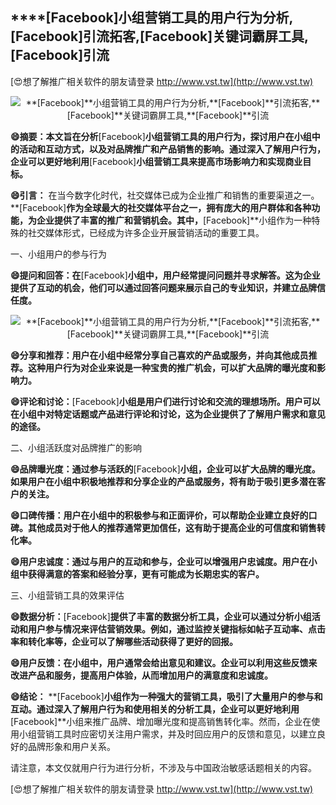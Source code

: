 ## ****[Facebook]**小组营销工具的用户行为分析,**[Facebook]**引流拓客,**[Facebook]**关键词霸屏工具,**[Facebook]**引流**

[😍想了解推广相关软件的朋友请登录 http://www.vst.tw](http://www.vst.tw)

 <center><img src="https://vst.tw/MP4/tuiguang/png/0.png" alt="**[Facebook]**小组营销工具的用户行为分析,**[Facebook]**引流拓客,**[Facebook]**关键词霸屏工具,**[Facebook]**引流"></center>

**😄摘要：本文旨在分析**[Facebook]**小组营销工具的用户行为，探讨用户在小组中的活动和互动方式，以及对品牌推广和产品销售的影响。通过深入了解用户行为，企业可以更好地利用**[Facebook]**小组营销工具来提高市场影响力和实现商业目标。**

**😄引言：**
在当今数字化时代，社交媒体已成为企业推广和销售的重要渠道之一。**[Facebook]**作为全球最大的社交媒体平台之一，拥有庞大的用户群体和各种功能，为企业提供了丰富的推广和营销机会。其中，**[Facebook]**小组作为一种特殊的社交媒体形式，已经成为许多企业开展营销活动的重要工具。

一、小组用户的参与行为

**😄提问和回答：在**[Facebook]**小组中，用户经常提问问题并寻求解答。这为企业提供了互动的机会，他们可以通过回答问题来展示自己的专业知识，并建立品牌信任度。**

 <center><img src="https://vst.tw/MP4/tuiguang/png/7.png" alt="**[Facebook]**小组营销工具的用户行为分析,**[Facebook]**引流拓客,**[Facebook]**关键词霸屏工具,**[Facebook]**引流"></center>

**😄分享和推荐：用户在小组中经常分享自己喜欢的产品或服务，并向其他成员推荐。这种用户行为对企业来说是一种宝贵的推广机会，可以扩大品牌的曝光度和影响力。**

**😄评论和讨论：**[Facebook]**小组是用户们进行讨论和交流的理想场所。用户可以在小组中对特定话题或产品进行评论和讨论，这为企业提供了了解用户需求和意见的途径。**

二、小组活跃度对品牌推广的影响

**😄品牌曝光度：通过参与活跃的**[Facebook]**小组，企业可以扩大品牌的曝光度。如果用户在小组中积极地推荐和分享企业的产品或服务，将有助于吸引更多潜在客户的关注。**

**😄口碑传播：用户在小组中的积极参与和正面评价，可以帮助企业建立良好的口碑。其他成员对于他人的推荐通常更加信任，这有助于提高企业的可信度和销售转化率。**

**😄用户忠诚度：通过与用户的互动和参与，企业可以增强用户忠诚度。用户在小组中获得满意的答案和经验分享，更有可能成为长期忠实的客户。**

三、小组营销工具的效果评估

**😄数据分析：**[Facebook]**提供了丰富的数据分析工具，企业可以通过分析小组活动和用户参与情况来评估营销效果。例如，通过监控关键指标如帖子互动率、点击率和转化率等，企业可以了解哪些活动获得了更好的回报。**

**😄用户反馈：在小组中，用户通常会给出意见和建议。企业可以利用这些反馈来改进产品和服务，提高用户体验，从而增加用户的满意度和忠诚度。**

**😄结论：**
**[Facebook]**小组作为一种强大的营销工具，吸引了大量用户的参与和互动。通过深入了解用户行为和使用相关的分析工具，企业可以更好地利用**[Facebook]**小组来推广品牌、增加曝光度和提高销售转化率。然而，企业在使用小组营销工具时应密切关注用户需求，并及时回应用户的反馈和意见，以建立良好的品牌形象和用户关系。

请注意，本文仅就用户行为进行分析，不涉及与中国政治敏感话题相关的内容。

[😍想了解推广相关软件的朋友请登录 http://www.vst.tw](http://www.vst.tw)



